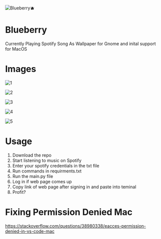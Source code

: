 ![Blueberry🫐](https://github.com/SRHarvey00/Blueberry/assets/131985528/5d01eef2-ea20-4b97-8e21-776df888cb9b)

# Blueberry
 Currently Playing Spotify Song As Wallpaper for Gnome and inital support for MacOS
 
 


# Images 

![1](https://user-images.githubusercontent.com/30321729/145736816-33fa7ca4-7e9c-4299-9ea2-dbfe0acc78ab.png)

![2](https://user-images.githubusercontent.com/30321729/145736819-589ab479-38f9-4b61-9be9-61a02567dab4.png)

![3](https://user-images.githubusercontent.com/30321729/145736824-894d5452-89af-444f-b3f6-53925f9b4dce.png)


![4](https://user-images.githubusercontent.com/30321729/145736827-44439bc5-7ecc-4113-beda-442b0f210639.png)


![5](https://user-images.githubusercontent.com/30321729/145736829-f9a9aaed-2c9f-41aa-b490-2e77ee76b114.png)



# Usage

1. Download the repo 
2. Start listening to music on Spotify
3. Enter your spotify credentials in the txt file
4. Run commands in requirments.txt
5. Run the main.py file
6. Log in if web page comes up
7. Copy link of web page after signing in and paste into teminal
8. Profit?

# Fixing Permission Denied Mac

https://stackoverflow.com/questions/38980338/eacces-permission-denied-in-vs-code-mac
